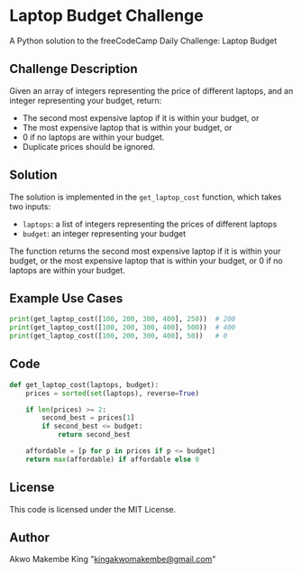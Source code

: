 **Laptop Budget Challenge**
==========================

A Python solution to the freeCodeCamp Daily Challenge: Laptop Budget

**Challenge Description**
-------------------------

Given an array of integers representing the price of different laptops, and an integer representing your budget, return:

* The second most expensive laptop if it is within your budget, or
* The most expensive laptop that is within your budget, or
* 0 if no laptops are within your budget.
* Duplicate prices should be ignored.

**Solution**
------------

The solution is implemented in the `get_laptop_cost` function, which takes two inputs:

* `laptops`: a list of integers representing the prices of different laptops
* `budget`: an integer representing your budget

The function returns the second most expensive laptop if it is within your budget, or the most expensive laptop that is within your budget, or 0 if no laptops are within your budget.

**Example Use Cases**
--------------------

```python
print(get_laptop_cost([100, 200, 300, 400], 250))  # 200
print(get_laptop_cost([100, 200, 300, 400], 500))  # 400
print(get_laptop_cost([100, 200, 300, 400], 50))   # 0
```

**Code**
------

```python
def get_laptop_cost(laptops, budget):
    prices = sorted(set(laptops), reverse=True)

    if len(prices) >= 2:
        second_best = prices[1]
        if second_best <= budget:
            return second_best

    affordable = [p for p in prices if p <= budget]
    return max(affordable) if affordable else 0
```

**License**
-------

This code is licensed under the MIT License.

**Author**
-------
Akwo Makembe King "kingakwomakembe@gmail.com"